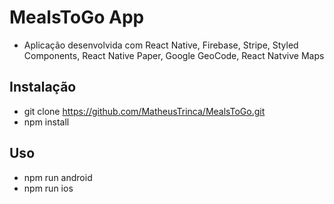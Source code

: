 # MealsToGo App

- Aplicação desenvolvida com React Native, Firebase, Stripe, Styled Components, React Native Paper, Google GeoCode, React Natvive Maps

## Instalação

- git clone https://github.com/MatheusTrinca/MealsToGo.git
- npm install

## Uso

- npm run android
- npm run ios
